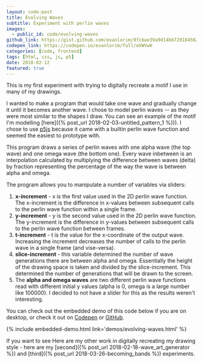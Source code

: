 ```yaml
---
layout: code-post
title: Evolving Waves
subtitle: Experiment with perlin waves
images:
  - public_id: code/evolving-waves
github_link: https://gist.github.com/evanlorim/0fcbae39a9d14bb720184562ecbb1396
codepen_link: https://codepen.io/evanlorim/full/eVWVwK
categories: [code, frontend]
tags: [html, css, js, p5]
date: 2018-02-12
featured: true
---
```

This is my first experiment with trying to digitally recreate a motif I use in many of my drawings.

I wanted to make a program that would take one wave and gradually change it until it becomes another wave. I chose to model perlin waves -- as they were most similar to the shapes I draw. You can see an example of the motif I'm modelling  [here]({% post_url 2018-02-03-untitled_pattern_1 %})). I chose to use [p5js](https://p5js.org/) because it came with a builtin perlin wave function and seemed the easiest to prototype with. 

This program draws a series of perlin waves with one alpha wave (the top wave) and one omega wave (the bottom one). Every wave inbetween is an interpolation calculated by multiplying the difference between waves (delta) by fraction representing the percentage of the way the wave is between alpha and omega. 

The program allows you to manipulate a number of variables via sliders: 
1. **x-increment** - x is the first value used in the 2D perlin wave function. The x-increment is the difference in x-values between subsequent calls to the perlin wave function within a single frame.  
2. **y-increment** - y is the second value used in the 2D perlin wave function. The y-increment is the difference in y-values between subsequent calls to the perlin wave function between frames. 
3. **t-increment** - t is the value for the x-coordinate of the output wave. Increasing the increment decreases the number of calls to the perlin wave in a single frame (and vise-versa).
4. **slice-increment** - this variable determined the number of wave generations there are between alpha and omega. Essentially the height of the drawing space is taken and divided by the slice-increment. This determined the number of generations that will be drawn to the screen. 
5. The **alpha and omega waves** are two different perlin wave functions read with different initial y values (alpha is 0, omega is a large number like 100000). I decided to not have a slider for this as the results weren't interesting.


You can check out the embedded demo of this code below if you are on desktop, or check it out on [Codepen]({page.codepen_link}) or [GitHub]({page.github_link}).

{% include embedded-demo.html link='demos/evolving-waves.html' %}

If you want to see Here are my other work in digitally recreating my drawing style - here are my [second]({% post_url 2018-02-18-wave_art_generator %}) and [third]({% post_url 2018-03-26-becoming_bands %}) experiments. 
